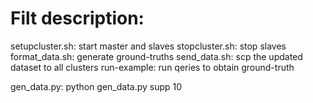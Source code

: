 # Filt description:

setupcluster.sh: start master and slaves
stopcluster.sh: stop slaves
format_data.sh: generate ground-truths
send_data.sh: scp the updated dataset to all clusters
run-example: run qeries to obtain ground-truth

gen_data.py: python gen_data.py supp 10
